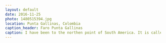 ```yaml
---
layout: default
date: 2016-11-25
photo: 1480515394.jpg
location: Punta Gallinas, Colombia
caption_header: Faro Punta Gallinas
caption: I have been to the northen point of South America. It is called the Punta Gallinas. There is nothing there except an iron light tower, a small house and a rocky beach.
---
```

